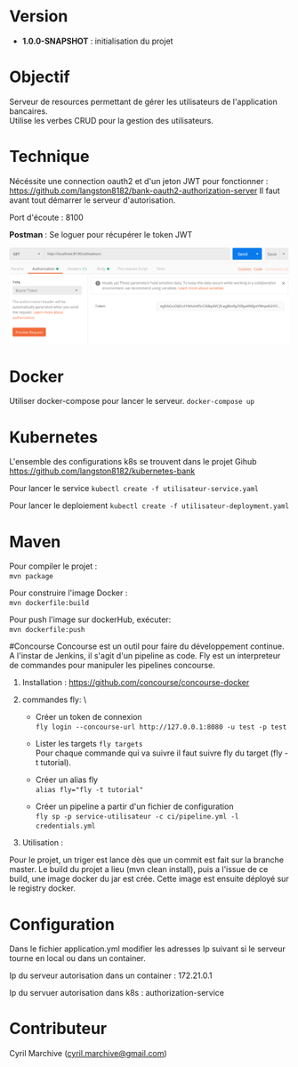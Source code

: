 # Version

- **1.0.0-SNAPSHOT** : initialisation du projet

# Objectif

Serveur de resources permettant de gérer les utilisateurs de l'application bancaires.
\
Utilise les verbes CRUD pour la gestion des utilisateurs.

# Technique

Nécéssite une connection oauth2 et d'un jeton JWT pour fonctionner :
https://github.com/langston8182/bank-oauth2-authorization-server
Il faut avant tout démarrer le serveur d'autorisation.

Port d'écoute : 8100

**Postman** :
Se loguer pour récupérer le token JWT

![postman](images/postman.png)

# Docker

Utiliser docker-compose pour lancer le serveur.
`docker-compose up`

# Kubernetes
L'ensemble des configurations k8s se trouvent dans le projet Gihub\
https://github.com/langston8182/kubernetes-bank

Pour lancer le service
`kubectl create -f utilisateur-service.yaml`

Pour lancer le deploiement
`kubectl create -f utilisateur-deployment.yaml`

# Maven

Pour compiler le projet :
\
`mvn package`

Pour construire l'image Docker :
\
`mvn dockerfile:build`

Pour push l'image sur dockerHub, exécuter:
\
`mvn dockerfile:push`

#Concourse
Concourse est un outil pour faire du développement continue. A l'instar de Jenkins, 
il s'agit d'un pipeline as code. Fly est un interpreteur de commandes pour manipuler les pipelines concourse.

1) Installation :
https://github.com/concourse/concourse-docker

2) commandes fly:
    \
    - Créer un token de connexion\
    `fly login --concourse-url http://127.0.0.1:8080 -u test -p test`
    
    - Lister les targets
    `fly targets`\
    Pour chaque commande qui va suivre il faut suivre fly du target (fly -t tutorial).
    
    - Créer un alias fly\
    `alias fly="fly -t tutorial"`
    
    - Créer un pipeline a partir d'un fichier de configuration\
    `fly sp -p service-utilisateur -c ci/pipeline.yml -l credentials.yml`

3) Utilisation :

Pour le projet, un triger est lance dès que un commit est fait sur la branche master.
Le build du projet a lieu (mvn clean install), puis a l'issue de ce build, une image docker du jar est crée.
Cette image est ensuite déployé sur le registry docker.



# Configuration

Dans le fichier application.yml modifier les adresses Ip suivant si le serveur tourne en local ou dans un container.

Ip du serveur autorisation dans un container : 172.21.0.1

Ip du servuer autorisation dans k8s : authorization-service

# Contributeur

Cyril Marchive (cyril.marchive@gmail.com)
